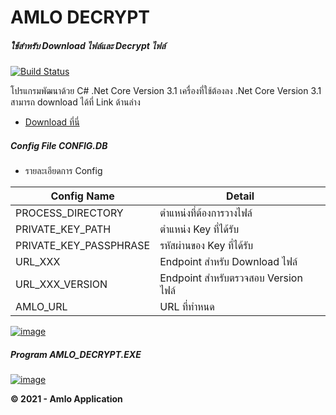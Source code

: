 # AMLO DECRYPT
##### _ใช้สำหรับ Download ไฟล์และ Decrypt ไฟล์_

[![Build Status](https://travis-ci.org/joemccann/dillinger.svg?branch=master)](https://github.com/s1riwatB/ALMO_DECRYPT)


โปรแกรมพัฒนาด้วย C# .Net Core Version 3.1
เครื่องที่ใช้ต้องลง .Net Core Version 3.1 สามารถ download 
ได้ที่ Link ด้านล่าง
-   [Download ที่นี่](https://dotnet.microsoft.com/download/dotnet/3.1 )

##### Config File _CONFIG.DB_
-   รายละเอียดการ Config

| Config Name | Detail |
| ------ | ------ |
| PROCESS_DIRECTORY | ตำแหน่งที่ต้องการวางไฟล์ |
| PRIVATE_KEY_PATH | ตำแหน่ง Key ที่ได้รับ|
| PRIVATE_KEY_PASSPHRASE | รหัสผ่านของ Key ที่ได้รับ |
| URL_XXX | Endpoint สำหรับ Download ไฟล์ |
| URL_XXX_VERSION | Endpoint สำหรับตรวจสอบ Version ไฟล์ |
| AMLO_URL | URL ที่ทำหนด |

[![image](https://www.amlo.go.th/amlo-intranet/images/APS/B.PNG)](https://www.amlo.go.th/amlo-intranet/images/APS/B.PNG)


##### Program _AMLO_DECRYPT.EXE_

[![image](https://www.amlo.go.th/amlo-intranet/images/APS/A.PNG)](https://www.amlo.go.th/amlo-intranet/images/APS/A.PNG)

**© 2021 - Amlo Application**